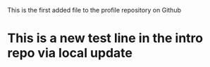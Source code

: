 This is the first added file to the profile repository on Github


# This is a new test line in the intro repo via local update



